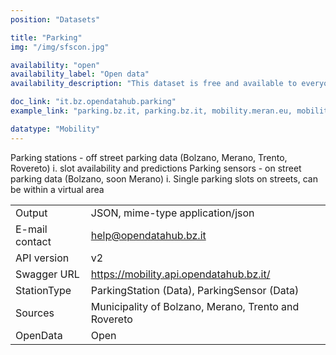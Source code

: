 ```yaml
---
position: "Datasets"

title: "Parking"
img: "/img/sfscon.jpg"

availability: "open"
availability_label: "Open data"
availability_description: "This dataset is free and available to everyone"

doc_link: "it.bz.opendatahub.parking"
example_link: "parking.bz.it, parking.bz.it, mobility.meran.eu, mobility.bz.it"

datatype: "Mobility"
---
```


Parking stations - off street parking data (Bolzano, Merano, Trento, Rovereto)
i. slot availability and predictions
Parking sensors - on street parking data (Bolzano, soon Merano)
i. Single parking slots on streets, can be within a virtual area

|                |                                                      |
| :------------- | ---------------------------------------------------- |
| Output         | JSON, mime-type application/json                     |
| E-mail contact | help@opendatahub.bz.it                               |
| API version    | v2                                                   |
| Swagger URL    | https://mobility.api.opendatahub.bz.it/              |
| StationType    | ParkingStation (Data), ParkingSensor (Data)          |
| Sources        | Municipality of Bolzano, Merano, Trento and Rovereto |
| OpenData       | Open                                                 |
